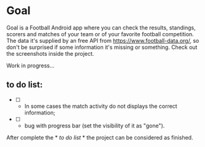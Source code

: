 # Goal
Goal is a Football Android app where you can check the results, standings, scorers and matches of your team or of your favorite football competition.
The data it's supplied by an free API from https://www.football-data.org/, so don't be surprised if some information it's missing or something.
Check out the screenshots inside the project.

Work in progress...

## to do list:
 - [ ] - In some cases the match activity do not displays the correct information;
 - [ ] - bug with progress bar (set the visibility of it as "gone").
 
 After complete the * *to do list* * the project can be considered as finished.
 
